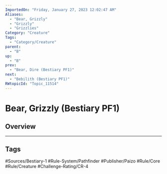 ```yaml
---
ImportedOn: "Friday, January 27, 2023 12:02:47 AM"
Aliases:
  - "Bear, Grizzly"
  - "Grizzly"
  - "Grizzlies"
Category: "Creature"
Tags:
  - "Category/Creature"
parent:
  - "B"
up:
  - "B"
prev:
  - "Bear, Dire (Bestiary PF1)"
next:
  - "Bebilith (Bestiary PF1)"
RWtopicId: "Topic_11514"
---
```

# Bear, Grizzly (Bestiary PF1)
## Overview

---
## Tags
#Sources/Bestiary-1 #Rule-System/Pathfinder #Publisher/Paizo #Rule/Core #Rule/Creature #Challenge-Rating/CR-4

